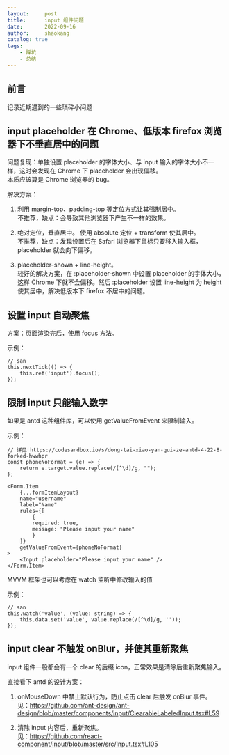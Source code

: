 ```yaml
---
layout:     post
title:      input 组件问题
date:       2022-09-16
author:     shaokang
catalog: true
tags:
    - 踩坑
    - 总结
---
```


## 前言
记录近期遇到的一些琐碎小问题

## input placeholder 在 Chrome、低版本 firefox 浏览器下不垂直居中的问题
问题复现：单独设置 placeholder 的字体大小、与 input 输入的字体大小不一样，这时会发现在 Chrome 下 placeholder 会出现偏移。  
本质应该算是 Chrome 浏览器的 bug。

解决方案：
1. 利用 margin-top、padding-top 等定位方式让其强制居中。  
不推荐，缺点：会导致其他浏览器下产生不一样的效果。

2. 绝对定位，垂直居中。
使用 absolute 定位 + transform 使其居中。  
不推荐，缺点：发现设置后在 Safari 浏览器下鼠标只要移入输入框，placeholder 就会向下偏移。

3. placeholder-shown + line-height。  
较好的解决方案，在 :placeholder-shown 中设置 placeholder 的字体大小，这样 Chrome 下就不会偏移。然后 :placeholder 设置 line-height 为 height 使其居中，解决低版本下 firefox 不居中的问题。

## 设置 input 自动聚焦
方案：页面渲染完后，使用 focus 方法。

示例：
```
// san
this.nextTick(() => {
    this.ref('input').focus();
});
```

## 限制 input 只能输入数字
如果是 antd 这种组件库，可以使用 getValueFromEvent 来限制输入。

示例：

```
// 详见 https://codesandbox.io/s/dong-tai-xiao-yan-gui-ze-antd-4-22-8-forked-hwwhpr
const phoneNoFormat = (e) => {
    return e.target.value.replace(/[^\d]/g, "");
};

<Form.Item
    {...formItemLayout}
    name="username"
    label="Name"
    rules={[
        {
        required: true,
        message: "Please input your name"
        }
    ]}
    getValueFromEvent={phoneNoFormat}
>
    <Input placeholder="Please input your name" />
</Form.Item>
```

MVVM 框架也可以考虑在 watch 监听中修改输入的值

示例：
```
// san
this.watch('value', (value: string) => {
    this.data.set('value', value.replace(/[^\d]/g, ''));
});
```

## input clear 不触发 onBlur，并使其重新聚焦
input 组件一般都会有一个 clear 的后缀 icon，正常效果是清除后重新聚焦输入。

直接看下 antd 的设计方案：
1. onMouseDown 中禁止默认行为，防止点击 clear 后触发 onBlur 事件。  
见：https://github.com/ant-design/ant-design/blob/master/components/input/ClearableLabeledInput.tsx#L59

2. 清除 input 内容后，重新聚焦。  
见：https://github.com/react-component/input/blob/master/src/Input.tsx#L105
